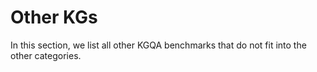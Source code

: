 # Other KGs 

In this section, we list all other KGQA benchmarks that do not fit into the other categories.